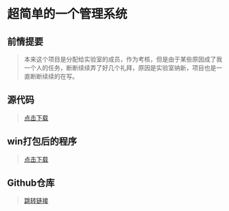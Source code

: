# 超简单的一个管理系统

## 前情提要

>   本来这个项目是分配给实验室的成员，作为考核，但是由于某些原因成了我一个人的任务，断断续续弄了好几个礼拜，原因是实验室纳新，项目也是一直断断续续的在写。

## 源代码

>   <a href=./Download/NewMember_code.rar> 点击下载</a>

## win打包后的程序

>   <a href=./Download/NewMember_exe.rar> 点击下载</a>

## Github仓库

>   [跳转链接](https://github.com/ainihu/NewMember)